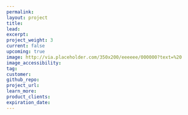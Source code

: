 ```yaml
---
permalink:
layout: project
title:
lead:
excerpt:
project_weight: 3
current: false
upcoming: true
image: http://via.placeholder.com/350x200/eeeeee/000000?text=%20
image_accessibility:
tag:
customer:
github_repo:
project_url:
learn_more:
product_clients:
expiration_date:
---
```

